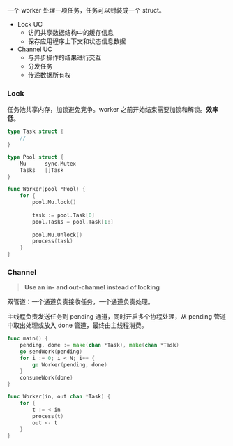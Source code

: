 一个 worker 处理一项任务，任务可以封装成一个 struct。

- Lock UC
  - 访问共享数据结构中的缓存信息
  - 保存应用程序上下文和状态信息数据
- Channel UC
  - 与异步操作的结果进行交互
  - 分发任务
  - 传递数据所有权

### Lock

任务池共享内存，加锁避免竞争。worker 之前开始结束需要加锁和解锁。**效率低**。

```go
type Task struct {
    //
}

type Pool struct {
    Mu      sync.Mutex
    Tasks   []Task
}
```

```go
func Worker(pool *Pool) {
    for {
        pool.Mu.lock()
        
        task := pool.Task[0]
        pool.Tasks = pool.Task[1:] 
        
        pool.Mu.Unlock()
        process(task)
    }
}
```

### Channel

> **Use an in- and out-channel instead of locking**

双管道：一个通道负责接收任务，一个通道负责处理。

主线程负责发送任务到 pending 通道，同时开启多个协程处理，从 pending 管道中取出处理或放入 done 管道，最终由主线程消费。

```go
func main() {
    pending, done := make(chan *Task), make(chan *Task)
    go sendWork(pending)       
    for i := 0; i < N; i++ {   
        go Worker(pending, done)
    }
    consumeWork(done)          
}

func Worker(in, out chan *Task) {
    for {
        t := <-in
        process(t)
        out <- t
    }
}
```


